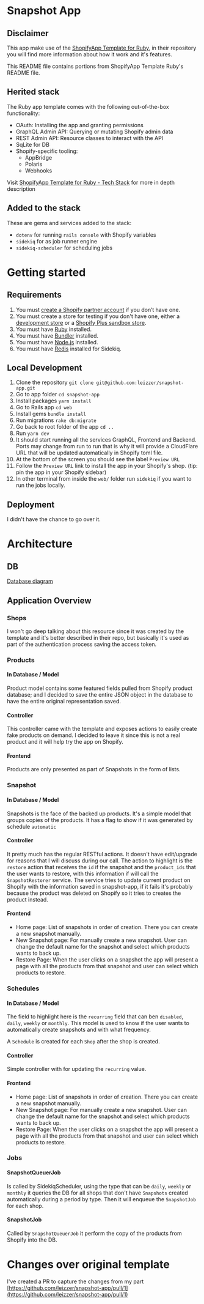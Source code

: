 # Snapshot App

## Disclaimer
This app make use of the [ShopifyApp Template for Ruby](https://github.com/Shopify/shopify-app-template-ruby), in their repository you will find more information about how it work and it's features.

This README file contains portions from ShopifyApp Template Ruby's README file.

## Herited stack

The Ruby app template comes with the following out-of-the-box functionality:

- OAuth: Installing the app and granting permissions
- GraphQL Admin API: Querying or mutating Shopify admin data
- REST Admin API: Resource classes to interact with the API
- SqLite for DB
- Shopify-specific tooling:
  - AppBridge
  - Polaris
  - Webhooks
 
Visit [ShopifyApp Template for Ruby - Tech Stack](https://github.com/Shopify/shopify-app-template-ruby?tab=readme-ov-file#tech-stack) for more in depth description

## Added to the stack

These are gems and services added to the stack:

- `dotenv` for running `rails console` with Shopify variables
- `sidekiq` for as job runner engine
- `sidekiq-scheduler` for scheduling jobs

# Getting started

## Requirements

1. You must [create a Shopify partner account](https://partners.shopify.com/signup) if you don’t have one.
1. You must create a store for testing if you don't have one, either a [development store](https://help.shopify.com/en/partners/dashboard/development-stores#create-a-development-store) or a [Shopify Plus sandbox store](https://help.shopify.com/en/partners/dashboard/managing-stores/plus-sandbox-store).
1. You must have [Ruby](https://www.ruby-lang.org/en/) installed.
1. You must have [Bundler](https://bundler.io/) installed.
1. You must have [Node.js](https://nodejs.org/) installed.
1. You must have [Redis](https://redis.io/) installed for Sidekiq.

## Local Development

1. Clone the repository `git clone git@github.com:leizzer/snapshot-app.git`
2. Go to app folder `cd snapshot-app`
3. Install packages `yarn install`
4. Go to Rails app `cd web`
5. Install gems `bundle install`
6. Run migrations `rake db:migrate`
7. Go back to root folder of the app `cd ..`
8. Run `yarn dev`
10. It should start running all the services GraphQL, Frontend and Backend. Ports may change from run to run that is why it will provide a CloudFlare URL that will be updated automatically in Shopify toml file.
11. At the bottom of the screen you should see the label `Preview URL`
12. Follow the `Preview URL` link to install the app in your Shopify's shop. (tip: pin the app in your Shopify sidebar)
13. In other terminal from inside the `web/` folder run `sidekiq` if you want to run the jobs locally.

## Deployment

I didn't have the chance to go over it.

# Architecture

## DB

[Database diagram](https://github.com/leizzer/snapshot-app/blob/main/web/erd.pdf)

## Application Overview

### Shops

I won't go deep talking about this resource since it was created by the template and it's better described in their repo, but basically it's used as part of the authentication process saving the access token.

### Products

#### In Database / Model

Product model contains some featured fields pulled from Shopify product database; and I decided to save the entire JSON object in the database to have the entire original representation saved.

#### Controller

This controller came with the template and exposes actions to easily create fake products on demand. I decided to leave it since this is not a real product and it will help try the app on Shopify.

#### Frontend

Products are only presented as part of Snapshots in the form of lists.

### Snapshot

#### In Database / Model

Snapshots is the face of the backed up products. It's a simple model that groups copies of the products. It has a flag to show if it was generated by schedule `automatic` 

#### Controller

It pretty much has the regular RESTful actions. It doesn't have edit/upgrade for reasons that I will discuss during our call.
The action to highlight is the `restore` action that receives the `id` if the snapshot and the `product_ids` that the user wants to restore, with this information if will call the `SnapshotRestorer` service. The service tries to update current product on Shopify with the information saved in snapshot-app, if it fails it's probably because the product was deleted on Shopify so it tries to creates the product instead.

#### Frontend

- Home page: List of snapshots in order of creation. There you can create a new snapshot manually.
- New Snapshot page: For manually create a new snapshot. User can change the default name for the snapshot and select which products wants to back up.
- Restore Page: When the user clicks on a snapshot the app will present a page with all the products from that snapshot and user can select which products to restore.

### Schedules

#### In Database / Model

The field to highlight here is the `recurring` field that can ben `disabled`, `daily`, `weekly` or `monthly`. This model is used to know if the user wants to automatically create snapshots and with what frequency.

A `Schedule` is created for each `Shop` after the shop is created.

#### Controller

Simple controller with for updating the `recurring` value.

#### Frontend

- Home page: List of snapshots in order of creation. There you can create a new snapshot manually.
- New Snapshot page: For manually create a new snapshot. User can change the default name for the snapshot and select which products wants to back up.
- Restore Page: When the user clicks on a snapshot the app will present a page with all the products from that snapshot and user can select which products to restore.

### Jobs

#### SnapshotQueuerJob

Is called by SidekiqScheduler, using the type that can be `daily`, `weekly` or `monthly` it queries the DB for all shops that don't have `Snapshots` created automatically during a period by type. Then it will enqueue the `SnapshotJob` for each shop.

#### SnapshotJob

Called by `SnapshotQueuerJob` it perform the copy of the products from Shopify into the DB.


# Changes over original template

I've created a PR to capture the changes from my part [https://github.com/leizzer/snapshot-app/pull/1](https://github.com/leizzer/snapshot-app/pull/1)
